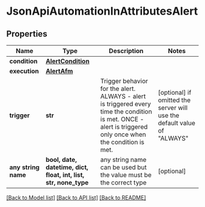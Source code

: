 # JsonApiAutomationInAttributesAlert


## Properties
Name | Type | Description | Notes
------------ | ------------- | ------------- | -------------
**condition** | [**AlertCondition**](AlertCondition.md) |  | 
**execution** | [**AlertAfm**](AlertAfm.md) |  | 
**trigger** | **str** | Trigger behavior for the alert. ALWAYS - alert is triggered every time the condition is met. ONCE - alert is triggered only once when the condition is met.  | [optional]  if omitted the server will use the default value of "ALWAYS"
**any string name** | **bool, date, datetime, dict, float, int, list, str, none_type** | any string name can be used but the value must be the correct type | [optional]

[[Back to Model list]](../README.md#documentation-for-models) [[Back to API list]](../README.md#documentation-for-api-endpoints) [[Back to README]](../README.md)



